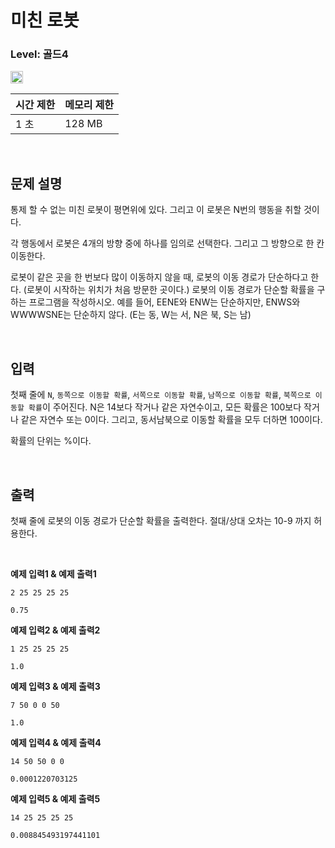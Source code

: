 # 미친 로봇

### Level: 골드4

<img src="https://d2gd6pc034wcta.cloudfront.net/tier/12.svg" style="width: 20px" />

<br>

| 시간 제한 | 메모리 제한 |
| -------- | ---------- |
| 1 초 | 128 MB |

<br>

## 문제 설명

통제 할 수 없는 미친 로봇이 평면위에 있다. 그리고 이 로봇은 N번의 행동을 취할 것이다.

각 행동에서 로봇은 4개의 방향 중에 하나를 임의로 선택한다. 그리고 그 방향으로 한 칸 이동한다.

로봇이 같은 곳을 한 번보다 많이 이동하지 않을 때, 로봇의 이동 경로가 단순하다고 한다. (로봇이 시작하는 위치가 처음 방문한 곳이다.) 로봇의 이동 경로가 단순할 확률을 구하는 프로그램을 작성하시오. 예를 들어, EENE와 ENW는 단순하지만, ENWS와 WWWWSNE는 단순하지 않다. (E는 동, W는 서, N은 북, S는 남)

<br>

## 입력

첫째 줄에 `N`, `동쪽으로 이동할 확률`, `서쪽으로 이동할 확률`, `남쪽으로 이동할 확률`, `북쪽으로 이동할 확률`이 주어진다. N은 14보다 작거나 같은 자연수이고,  모든 확률은 100보다 작거나 같은 자연수 또는 0이다. 그리고, 동서남북으로 이동할 확률을 모두 더하면 100이다.

확률의 단위는 %이다.

<br>

## 출력

첫째 줄에 로봇의 이동 경로가 단순할 확률을 출력한다. 절대/상대 오차는 10-9 까지 허용한다.

<br>

**예제 입력1 & 예제 출력1**

```
2 25 25 25 25

```

```
0.75

```

**예제 입력2 & 예제 출력2**

```
1 25 25 25 25

```

```
1.0

```

**예제 입력3 & 예제 출력3**

```
7 50 0 0 50

```

```
1.0

```

**예제 입력4 & 예제 출력4**

```
14 50 50 0 0

```

```
0.0001220703125

```

**예제 입력5 & 예제 출력5**

```
14 25 25 25 25

```

```
0.008845493197441101

```